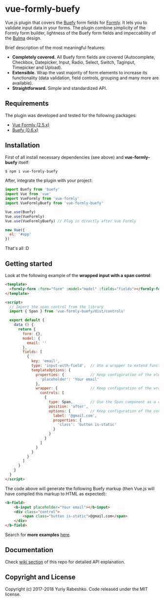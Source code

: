 # vue-formly-buefy
Vue.js plugin that covers the [Buefy](https://buefy.github.io) form fields for [Formly](https://github.com/formly-js/vue-formly). It lets you to validate input data in your forms. The plugin combine simplicity of the Formly form builder, lightness of the Buefy form fields and impeccability of the [Bulma](http://bulma.io/) design.

Brief description of the most meaningful features:
- **Completely covered.** All Buefy form fields are covered (Autocomplete, Checkbox, Datepicker, Input, Radio, Select, Switch, Taginput, Timepicker and Upload).
- **Extensible.** Wrap the vast majority of form elements to increase its functionality (data validation, field controls, grouping and many more are available).
- **Straightforward.** Simple and standardized API.

## Requirements
The plugin was developed and tested for the following packages:
- [Vue Formly (2.5.x)](https://github.com/formly-js/vue-formly)
- [Buefy (0.6.x)](https://github.com/rafaelpimpa/buefy)

## Installation
First of all install necessary dependencies (see above) and **vue-formly-buefy** itself:
```bash
$ npm i vue-formly-buefy
```

After, integrate the plugin with your project:
```javascript
import Buefy from 'buefy'
import Vue from 'vue'
import VueFormly from 'vue-formly'
import VueFormlyBuefy from 'vue-formly-buefy'

Vue.use(Buefy)
Vue.use(VueFormly)
Vue.use(VueFormlyBuefy) // Plug in directly after Vue Formly

new Vue({
  el: '#app'
})
```
That's all :D

## Getting started
Look at the following example of the **wrapped input with a span control**:
```html
<template>
  <formly-form :form="form" :model="model" :fields="fields"></formly-form>
</template>

<script>
  // Import the span control from the library
  import { Span } from 'vue-formly-buefy/dist/controls'

  export default {
    data () {
      return {
        form: {},
        model: {
          email: ''
        },
        fields: [
          {
            key: 'email',
            type: 'input-with-field',  // Use a wrapper to extend functionality
            templateOptions: {
              properties: {            // Keep configuration of the element              
                'placeholder': 'Your email'
              },
              wrapper: {               // Keep configuration of the wrapper
                controls: [
                  {
                    type: Span,        // Use the Span component as a control
                    position: 'after',
                    options: {         // Keep configuration of the control
                      label: '@gmail.com',
                      properties: {
                        'class': 'button is-static'
                      }
                    }
                  }
                ]
              }
            }
          }
        ]
      }
    }
  }
</script>
```
The code above will generate the following Buefy markup (then Vue.js will have compiled this markup to HTML as expected):
```html
<b-field>
    <b-input placeholder="Your email"></b-input>
    <div class="control">
        <span class="button is-static">@gmail.com</span>
    </div>
</b-field>
```
Search for **more examples** [here](https://github.com/yarbshk/vue-formly-buefy-examples/).

## Documentation
Check [wiki section](https://github.com/yarbshk/vue-formly-buefy/wiki) of this repo for detailed API explanation.

## Copyright and License
Copyright (c) 2017-2018 Yuriy Rabeshko. Code released under the MIT license.
